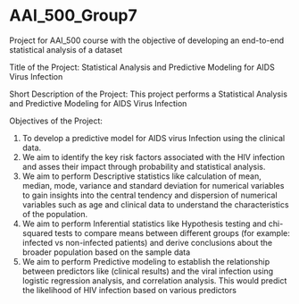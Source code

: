 # AAI_500_Group7
 Project for AAI_500 course with the objective of developing an end-to-end statistical analysis of a dataset

 Title of the Project: Statistical Analysis and Predictive Modeling for AIDS Virus Infection

 Short Description of the Project: This project performs a Statistical Analysis and Predictive Modeling for AIDS Virus Infection

 Objectives of the Project: 
1) To develop a predictive model for AIDS virus Infection using the clinical data.
2) We aim to identify the key risk factors associated with the HIV infection and asses their impact
   through probability and statistical analysis. 
3) We aim to perform Descriptive statistics like calculation of mean, median, mode, variance and 
   standard deviation for numerical variables to gain insights into the central tendency and dispersion 
   of numerical variables such as age and clinical data to understand the characteristics of the population. 
4) We aim to perform Inferential statistics like Hypothesis testing and chi-squared tests
   to compare means between different groups (for example: infected vs non-infected patients)
   and derive conclusions about the broader population based on the sample data
5) We aim to perform Predictive modeling to establish the relationship between predictors 
   like (clinical results) and the viral infection using logistic regression analysis, and correlation analysis.
   This would predict the likelihood of HIV infection based on various predictors

